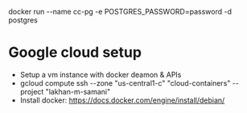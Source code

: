 docker run --name cc-pg -e POSTGRES_PASSWORD=password -d postgres

# Google cloud setup

- Setup a vm instance with docker deamon & APIs
- gcloud compute ssh --zone "us-central1-c" "cloud-containers" --project "lakhan-m-samani"
- Install docker: https://docs.docker.com/engine/install/debian/
